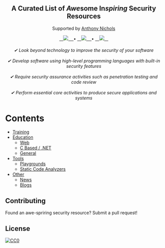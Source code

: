 <br/>
<div align="center">
  
  <h2>A Curated List of <b><i>Awe</i></b>some In<b><i>spiring</i></b> Security Resources</h2>

Supported by [Anthony Nichols](https://github.com/aenichols)
 
  <a href="https://github.com/aenichols/awe-spiring-security/issues/new?assignees=&labels=bug&template=01_BUG_REPORT.md&title=bug%3A+">
    ㅤ<img src='https://img.shields.io/badge/Report a Bug-gray?style=for-the-badge'>ㅤ
  </a> • 
  <a href="https://github.com/aenichols/awe-spiring-security/issues/new?assignees=&labels=enhancement&template=02_FEATURE_REQUEST.md&title=feat%3A+">
     ㅤ<img src='https://img.shields.io/badge/Request a Feature-blue?style=for-the-badge'>ㅤ
  </a> • 
  <a href="https://github.com/aenichols/awe-spiring-security/discussions">
     ㅤ<img src='https://img.shields.io/badge/Ask a Question-green?style=for-the-badge'>ㅤ
  </a>
  
  </br>

  <h6  align-items="center">
  ✔ Look beyond technology to improve the security of your software</br></br>
  ✔ Develop software using high-level programming languages with built-in security features</br></br>
  ✔ Require security assurance activities such as penetration testing and code review</br></br>
  ✔ Perform essential core activities to produce secure applications and systems
  </h6>
</div>

# Contents
- [Training](/Contents/TRAINING.md)
- [Education](/Contents/EDUCATION.md)
  - [Web](/Contents/EDUCATION.md/#web)
  - [C Based / .NET](/Contents/EDUCATION.md/#c-based--net)
  - [General](/Contents/EDUCATION.md/#general)
- [Tools](/Contents/TOOLS.md)
  - [Playgrounds](/Contents/TOOLS.md/#playgrounds)
  - [Static Code Analyzers](/Contents/TOOLS.md/#static-code-analyzers)
- [Other](/Contents/OTHER.md)
  - [News](/Contents/OTHER.md/#news)
  - [Blogs](/Contents/OTHER.md/#blogs)
  

## Contributing

Found an awe-spriring security resource? Submit a pull request!

## License
<p xmlns:dct="http://purl.org/dc/terms/" xmlns:vcard="http://www.w3.org/2001/vcard-rdf/3.0#">
  <a rel="license"
     href="http://creativecommons.org/publicdomain/zero/1.0/">
    <img src="https://licensebuttons.net/p/zero/1.0/88x31.png" style="border-style: none;" alt="CC0" />
  </a>
</p>
